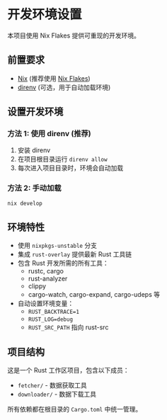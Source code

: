 # 开发环境设置

本项目使用 Nix Flakes 提供可重现的开发环境。

## 前置要求

- [Nix](https://nixos.org/download.html) (推荐使用 [Nix Flakes](https://nixos.wiki/wiki/Flakes))
- [direnv](https://direnv.net/) (可选，用于自动加载环境)

## 设置开发环境

### 方法 1: 使用 direnv (推荐)

1. 安装 direnv
2. 在项目根目录运行 `direnv allow`
3. 每次进入项目目录时，环境会自动加载

### 方法 2: 手动加载

```bash
nix develop
```

## 环境特性

- 使用 `nixpkgs-unstable` 分支
- 集成 `rust-overlay` 提供最新 Rust 工具链
- 包含 Rust 开发所需的所有工具：
  - rustc, cargo
  - rust-analyzer
  - clippy
  - cargo-watch, cargo-expand, cargo-udeps 等
- 自动设置环境变量：
  - `RUST_BACKTRACE=1`
  - `RUST_LOG=debug`
  - `RUST_SRC_PATH` 指向 rust-src

## 项目结构

这是一个 Rust 工作区项目，包含以下成员：

- `fetcher/` - 数据获取工具
- `downloader/` - 数据下载工具

所有依赖都在根目录的 `Cargo.toml` 中统一管理。
